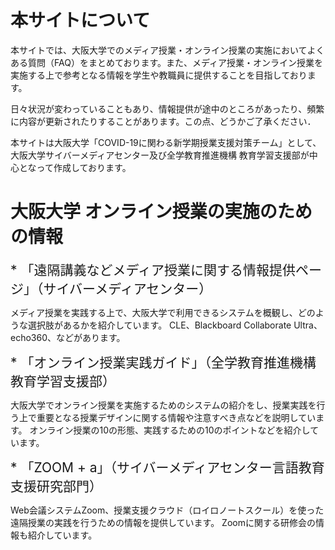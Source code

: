 # 本サイトについて

本サイトでは、大阪大学でのメディア授業・オンライン授業の実施においてよくある質問（FAQ）をまとめております。また、メディア授業・オンライン授業を実施する上で参考となる情報を学生や教職員に提供することを目指しております。

日々状況が変わっていることもあり、情報提供が途中のところがあったり、頻繁に内容が更新されたりすることがあります。この点、どうかご了承ください．

本サイトは大阪大学「COVID-19に関わる新学期授業支援対策チーム」として、大阪大学サイバーメディアセンター及び全学教育推進機構 教育学習支援部が中心となって作成しております。

# 大阪大学 オンライン授業の実施のための情報

<span style="font-size : 21px">
* 「遠隔講義などメディア授業に関する情報提供ページ」（サイバーメディアセンター）  
</span>
<https://www.cmc.osaka-u.ac.jp/?page_id=6184>

メディア授業を実践する上で、大阪大学で利用できるシステムを概観し、どのような選択肢があるかを紹介しています。
CLE、Blackboard Collaborate Ultra、echo360、などがあります。

<span style="font-size : 21px">
* 「オンライン授業実践ガイド」（全学教育推進機構 教育学習支援部）  
</span>
<https://www.tlsc.osaka-u.ac.jp/project/onlinelecture/>

大阪大学でオンライン授業を実施するためのシステムの紹介をし、授業実践を行う上で重要となる授業デザインに関する情報や注意すべき点などを説明しています。
オンライン授業の10の形態、実践するための10のポイントなどを紹介しています。

<span style="font-size : 21px">
* 「ZOOM + a」（サイバーメディアセンター言語教育支援研究部門）  
</span>
<https://zoom.les.cmc.osaka-u.ac.jp/>

Web会議システムZoom、授業支援クラウド（ロイロノートスクール）を使った遠隔授業の実践を行うための情報を提供しています。
Zoomに関する研修会の情報も紹介しています。
